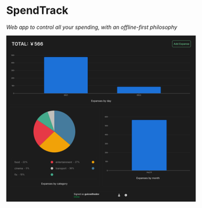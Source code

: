 # SpendTrack

_Web app to control all your spending, with an offline-first philosophy_

<img src="./src/lib/assets/images/chart_view.png" alt="Image preview"/>
